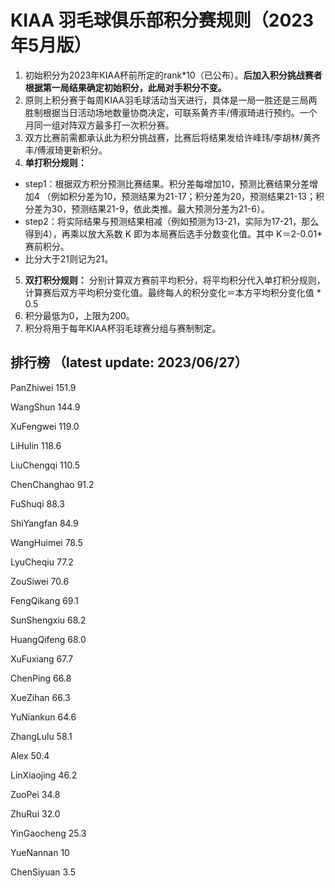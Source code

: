 # KIAA 羽毛球俱乐部积分赛规则（2023年5月版）

1. 初始积分为2023年KIAA杯前所定的rank\*10（已公布）。**后加入积分挑战赛者根据第一局结果确定初始积分，此局对手积分不变。**
2. 原则上积分赛于每周KIAA羽毛球活动当天进行，具体是一局一胜还是三局两胜制根据当日活动场地数量协商决定，可联系黄齐丰/傅淑琦进行预约。一个月同一组对阵双方最多打一次积分赛。
3. 双方比赛前需都承认此为积分挑战赛，比赛后将结果发给许峰玮/李胡林/黄齐丰/傅淑琦更新积分。
4. **单打积分规则：**
 - step1：根据双方积分预测比赛结果。积分差每增加10，预测比赛结果分差增加4
（例如积分差为10，预测结果为21-17；积分差为20，预测结果21-13；积分差为30，预测结果21-9，依此类推。最大预测分差为21-6）。
 - step2：将实际结果与预测结果相减（例如预测为13-21，实际为17-21，那么得到4），再乘以放大系数 K 即为本局赛后选手分数变化值。其中 K＝2-0.01\*赛前积分。
 - 比分大于21则记为21。
5. **双打积分规则：**
分别计算双方赛前平均积分，将平均积分代入单打积分规则，计算赛后双方平均积分变化值。最终每人的积分变化＝本方平均积分变化值 * 0.5
6. 积分最低为0，上限为200。
7. 积分将用于每年KIAA杯羽毛球赛分组与赛制制定。
  
  

## 排行榜 （latest update: 2023/06/27） 

PanZhiwei 151.9 

WangShun 144.9 

XuFengwei 119.0 

LiHulin 118.6 

LiuChengqi 110.5 

ChenChanghao 91.2 

FuShuqi 88.3 

ShiYangfan 84.9 

WangHuimei 78.5 

LyuCheqiu 77.2 

ZouSiwei 70.6 

FengQikang 69.1 

SunShengxiu 68.2 

HuangQifeng 68.0 

XuFuxiang 67.7 

ChenPing 66.8 

XueZihan 66.3 

YuNiankun 64.6 

ZhangLulu 58.1 

Alex 50.4 

LinXiaojing 46.2 

ZuoPei 34.8 

ZhuRui 32.0 

YinGaocheng 25.3 

YueNannan 10 

ChenSiyuan 3.5
